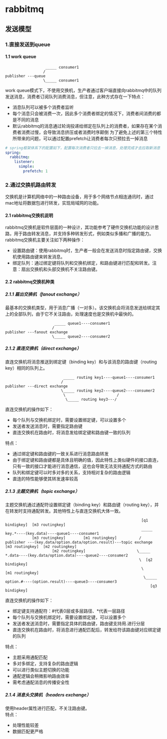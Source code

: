 # rabbitmq
## 发送模型
### 1.直接发送到queue
#### 1.1 work queue
```
                  _____ consumer1
                 /
publisher ---queue
                 \_____ consumer1
```
work queue模式下，不使用交换机，生产者通过客户端直接向rabbitmq中的队列发送消息，消费者订阅队列消费消息，但注意，此种方式存在一下特点：
- 消息队列可以被多个消费者监听
- 每个消息只会被消费一次，因此多个消费者绑定的情况下，消费者间消费的都是不同的消息
- 默认rabbitmq的消息通过轮询投递给绑定在队列上的消费者，如果存在某个消费者消费过慢，会导致消息挤压或者消费时序颠倒
为了避免上述的第三个特性所带来的问题，可以通过配置prefetch让消费者每次只预拉去一掉消息
```yaml
# spring框架体系下的配置如下，配置每次消费者只拉去一掉消息，处理完成才去拉取新消息
spring:
  rabbitmq:
    listener:
      simple:
        prefetch: 1
```

### 2.通过交换机路由转发
交换机是计算机网络中的一种路由设备，用于多个网络节点相连通讯时，通过mac地址将数据包进行转发，实现局域网的功能。
#### 2.1 rabbitmq交换机说明
rabbitmq交换机是软件层面的一种设计，其功能参考了硬件交换机功能的设计思路，用于路由转发消息，并支持多种转发形式，例如类似多播和广播的能力。  
rabbitmq交换机主要关注如下两种操作：
- 设置路由键：使用rabbitmq时，生产者一般会在发送消息时指定路由键，交换机使用路由键来转发消息。
- 绑定队列：通过绑定键将队列和交换机绑定，和路由键进行匹配和转发。注意：扇出交换机和头部交换机不关注路由键。

#### 2.2 rabbitmq交换机种类
##### 2.1.1 扇出交换机（fanout exchange）
最基本的交换机类型，用于消息广播（一对多）。该交换机会将消息发送给绑定其上的全部队列，由于它不关注路由，处理速度也是交换机中最快的。  
```
                      _____ queue1----consumer1
                     /
publisher ---fanout exchange
                     \_____ queue2----consumer2
```

##### 2.1.2 直连交换机（direct exchange）
直连交换机将消息推送到绑定键（binding key）和与该消息的路由键（routing key）相同的队列上。  
```
                          _____ routing key1----queue1----consumer1
                         /
publisher ---direct exchange
                         \_____ routing key2----queue2----consumer2
                          \                       /
                           \_____ routing key3---/
```
直连交换机的操作如下：
- 每个队列与交换机绑定时，需要设置绑定键，可以设置多个
- 发送者发送消息时，需要指定路由键
- 直连交换机在路由时，将消息发给绑定键和路由键一致的队列  


特点：
- 通过绑定键和路由键的一致关系进行消息路由转发
- 由于绑定键和路由键都是具体且明确的值，因此特性上类似硬件的接口直连，只有一致的接口才能进行消息通信，这也会导致无法支持通配方式的路由
- 队列和绑定键可以时多对多的关系，支持相对复杂的路由逻辑
- 直连的特性能够使其转发速率较高

##### 2.1.3 主题交换机（topic exchange）
主题交换机通过通配符设置绑定键（binding key）和路由键（routing key），并在转发时支持通配转发。其他特性上与直连交换机大体一致。  
```
                                                             [q1 bindigkey]  [m3 routingkey] 
                                                             _____ key.*----(key.data)----queue1----consumer1
            [m3 routingkey]        [m1 routingkey]          /
publisher ---(key.data/option.data/option.result)---topic exchange      [m3 routingkey]  [m2 routingkey] 
                     [m2 routingkey]                       \_____ *.data----(key.data/option.data)----queue2----consumer2
                                                            \  [q2 bindigkey]            
                                                             \                    [m1 routingkey]
                                                              \_____ option.#----(option.result)----queue3----consumer3
                                                                 [q3 bindigkey]
```
直连交换机的操作如下：
- 绑定键支持通配符：#代表0层或多层路径、*代表一层路径
- 每个队列与交换机绑定时，需要设置绑定键，可以设置多个
- 发送者发送消息时，需要指定具体的路由键，路由键支持用.进行分层
- 直连交换机在路由时，将消息进行通配匹配后，转发给符该路由键对应绑定键的队列

特点：
- 主题采用通配匹配
- 多对多绑定，支持复杂的路由逻辑
- 可以进行类似主题切换的功能
- 通配逻辑会稍微影响路由效率
- 需考虑通配消息的传播安全性

##### 2.1.4 消息头交换机（headers exchange）
使用header属性进行匹配，不关注路由键。  
特点：
- 处理性能较差
- 数据匹配更严格